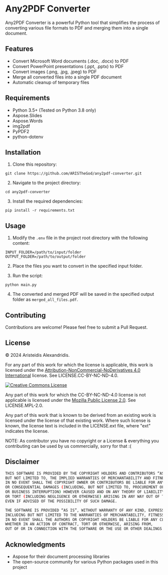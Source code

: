 # Any2PDF Converter

Any2PDF Converter is a powerful Python tool that simplifies the process of converting various file formats to PDF and merging them into a single document.

## Features

- Convert Microsoft Word documents (.doc, .docx) to PDF
- Convert PowerPoint presentations (.ppt, .pptx) to PDF
- Convert images (.png, .jpg, .jpeg) to PDF
- Merge all converted files into a single PDF document
- Automatic cleanup of temporary files

## Requirements

- Python 3.5+ (Tested on Python 3.8 only)
- Aspose.Slides
- Aspose.Words
- img2pdf
- PyPDF2
- python-dotenv

## Installation

1. Clone this repository:
```
git clone https://github.com/ARISTheGod/any2pdf-converter.git
```

2. Navigate to the project directory:
```
cd any2pdf-converter
```

3. Install the required dependencies:
```
pip install -r requirements.txt
```

## Usage

1. Modify the `.env` file in the project root directory with the following content:
```
INPUT_FOLDER=/path/to/input/folder
OUTPUT_FOLDER=/path/to/output/folder
```

2. Place the files you want to convert in the specified input folder.

3. Run the script:
```
python main.py
```

4. The converted and merged PDF will be saved in the specified output folder as `merged_all_files.pdf`.

## Contributing

Contributions are welcome! Please feel free to submit a Pull Request.

## License

&copy; 2024 Aristeidis Alexandridis.

For any part of this work for which the license is applicable, this work is licensed under the [Attribution-NonCommercial-NoDerivatives 4.0 International](http://creativecommons.org/licenses/by-nc-nd/4.0/) license. See LICENSE.CC-BY-NC-ND-4.0.

<a rel="license" href="http://creativecommons.org/licenses/by-nc-nd/4.0/"><img alt="Creative Commons License" style="border-width:0" src="https://i.creativecommons.org/l/by-nc-nd/4.0/88x31.png" /></a>

Any part of this work for which the CC-BY-NC-ND-4.0 license is not applicable is licensed under the [Mozilla Public License 2.0](https://www.mozilla.org/en-US/MPL/2.0/). See LICENSE.MPL-2.0.

Any part of this work that is known to be derived from an existing work is licensed under the license of that existing work. Where such license is known, the license text is included in the LICENSE.ext file, where "ext" indicates the license.

NOTE: As contributor you have no copyright or a License & everything you contributing can be used by us commercially, sorry for that :(

## Disclaimer
```sh
THIS SOFTWARE IS PROVIDED BY THE COPYRIGHT HOLDERS AND CONTRIBUTORS “AS IS” AND ANY EXPRESS OR IMPLIED WARRANTIES, INCLUDING,
BUT NOT LIMITED TO, THE IMPLIED WARRANTIES OF MERCHANTABILITY AND FITNESS FOR A PARTICULAR PURPOSE ARE DISCLAIMED.
IN NO EVENT SHALL THE COPYRIGHT OWNER OR CONTRIBUTORS BE LIABLE FOR ANY DIRECT, INDIRECT, INCIDENTAL, SPECIAL, EXEMPLARY,
OR CONSEQUENTIAL DAMAGES (INCLUDING, BUT NOT LIMITED TO, PROCUREMENT OF SUBSTITUTE GOODS OR SERVICES; LOSS OF USE, DATA, OR PROFITS;
OR BUSINESS INTERRUPTION) HOWEVER CAUSED AND ON ANY THEORY OF LIABILITY, WHETHER IN CONTRACT, STRICT LIABILITY,
OR TORT (INCLUDING NEGLIGENCE OR OTHERWISE) ARISING IN ANY WAY OUT OF THE USE OF THIS SOFTWARE,
EVEN IF ADVISED OF THE POSSIBILITY OF SUCH DAMAGE.

THE SOFTWARE IS PROVIDED “AS IS”, WITHOUT WARRANTY OF ANY KIND, EXPRESS OR IMPLIED,
INCLUDING BUT NOT LIMITED TO THE WARRANTIES OF MERCHANTABILITY, FITNESS FOR A PARTICULAR PURPOSE AND NONINFRINGEMENT.
IN NO EVENT SHALL THE AUTHORS OR COPYRIGHT HOLDERS BE LIABLE FOR ANY CLAIM, DAMAGES OR OTHER LIABILITY,
WHETHER IN AN ACTION OF CONTRACT, TORT OR OTHERWISE, ARISING FROM,
OUT OF OR IN CONNECTION WITH THE SOFTWARE OR THE USE OR OTHER DEALINGS IN THE SOFTWARE.
```

## Acknowledgments

- Aspose for their document processing libraries
- The open-source community for various Python packages used in this project




